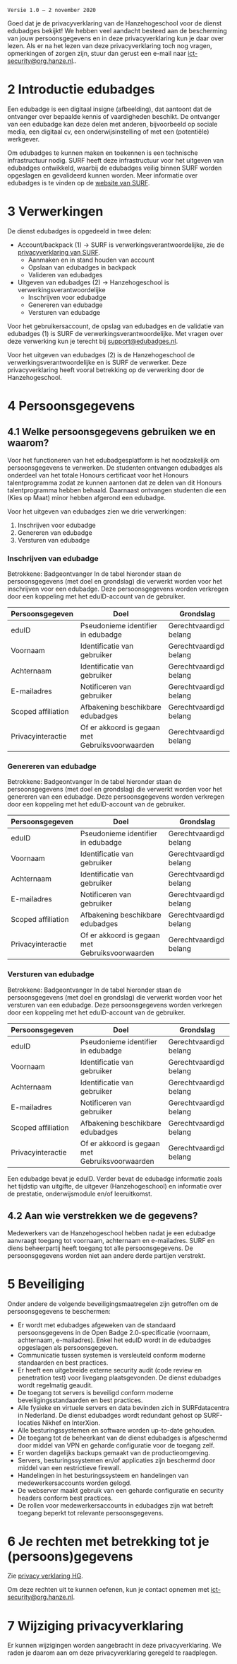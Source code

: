 `Versie 1.0 – 2 november 2020`

Goed dat je de privacyverklaring van de Hanzehogeschool voor de dienst edubadges bekijkt! We hebben veel aandacht besteed aan de bescherming van jouw persoonsgegevens en in deze privacyverklaring kun je daar over lezen. Als er na het lezen van deze privacyverklaring toch nog vragen, opmerkingen of zorgen zijn, stuur dan gerust een e-mail naar [ict-security@org.hanze.nl](mailto:ict-security@org.hanze.nl)..

# 2 Introductie edubadges
Een edubadge is een digitaal insigne (afbeelding), dat aantoont dat de ontvanger over bepaalde kennis of vaardigheden beschikt. De ontvanger van een edubadge kan deze delen met anderen, bijvoorbeeld op sociale media, een digitaal cv, een onderwijsinstelling of met een (potentiële) werkgever.

Om edubadges te kunnen maken en toekennen is een technische infrastructuur nodig. SURF heeft deze infrastructuur voor het uitgeven van edubadges ontwikkeld, waarbij de edubadges veilig binnen SURF worden opgeslagen en gevalideerd kunnen worden. Meer informatie over edubadges is te vinden op de [website van SURF](https://surf.nl/edubadges).

# 3 Verwerkingen
De dienst edubadges is opgedeeld in twee delen:

* Account/backpack (1) -> SURF is verwerkingsverantwoordelijke, zie de [privacyverklaring van SURF](https://edubadges.nl/privacy).
  * Aanmaken en in stand houden van account
  * Opslaan van edubadges in backpack
  * Valideren van edubadges
* Uitgeven van edubadges (2) -> Hanzehogeschool is verwerkingsverantwoordelijke
  * Inschrijven voor edubadge
  * Genereren van edubadge
  * Versturen van edubadge

Voor het gebruikersaccount, de opslag van edubadges en de validatie van edubadges (1) is SURF de verwerkingsverantwoordelijke. Met vragen over deze verwerking kun je terecht bij [support@edubadges.nl](mailto:support@edubadges.nl).

Voor het uitgeven van edubadges (2) is de Hanzehogeschool de verwerkingsverantwoordelijke en is SURF de verwerker. Deze privacyverklaring heeft vooral betrekking op de verwerking door de Hanzehogeschool.

# 4 Persoonsgegevens
## 4.1 Welke persoonsgegevens gebruiken we en waarom?
Voor het functioneren van het edubadgesplatform is het noodzakelijk om persoonsgegevens te verwerken. De studenten ontvangen edubadges als onderdeel van het totale Honours certificaat voor het Honours talentprogramma zodat ze kunnen aantonen dat ze delen van dit Honours talentprogramma hebben behaald. Daarnaast ontvangen studenten die een (Kies op Maat) minor hebben afgerond een edubadge.

Voor het uitgeven van edubadges zien we drie verwerkingen:

1. Inschrijven voor edubadge
2. Genereren van edubadge
3. Versturen van edubadge

### Inschrijven van edubadge
Betrokkene: Badgeontvanger
In de tabel hieronder staan de persoonsgegevens (met doel en grondslag) die verwerkt worden voor het inschrijven voor een edubadge. Deze persoonsgegevens worden verkregen door een koppeling met het eduID-account van de gebruiker.

| Persoonsgegeven | Doel | Grondslag |
| --------------- | ---- | --------- |
| eduID | Pseudonieme identifier in edubadge | Gerechtvaardigd belang |
| Voornaam | Identificatie van gebruiker | Gerechtvaardigd belang |
| Achternaam | Identificatie van gebruiker | Gerechtvaardigd belang |
| E-mailadres | Notificeren van gebruiker | Gerechtvaardigd belang |
| Scoped affiliation | Afbakening beschikbare edubadges | Gerechtvaardigd belang |
| Privacyinteractie | Of er akkoord is gegaan met Gebruiksvoorwaarden | Gerechtvaardigd belang |

### Genereren van edubadge
Betrokkene: Badgeontvanger
In de tabel hieronder staan de persoonsgegevens (met doel en grondslag) die verwerkt worden voor het genereren van een edubadge. Deze persoonsgegevens worden verkregen door een koppeling met het eduID-account van de gebruiker.

| Persoonsgegeven | Doel | Grondslag |
| --------------- | ---- | --------- |
| eduID | Pseudonieme identifier in edubadge | Gerechtvaardigd belang |
| Voornaam | Identificatie van gebruiker | Gerechtvaardigd belang |
| Achternaam | Identificatie van gebruiker | Gerechtvaardigd belang |
| E-mailadres | Notificeren van gebruiker | Gerechtvaardigd belang |
| Scoped affiliation | Afbakening beschikbare edubadges | Gerechtvaardigd belang |
| Privacyinteractie | Of er akkoord is gegaan met Gebruiksvoorwaarden | Gerechtvaardigd belang |

### Versturen van edubadge
Betrokkene: Badgeontvanger
In de tabel hieronder staan de persoonsgegevens (met doel en grondslag) die verwerkt worden voor het versturen van een edubadge. Deze persoonsgegevens worden verkregen door een koppeling met het eduID-account van de gebruiker.

| Persoonsgegeven | Doel | Grondslag |
| --------------- | ---- | --------- |
| eduID | Pseudonieme identifier in edubadge | Gerechtvaardigd belang |
| Voornaam | Identificatie van gebruiker | Gerechtvaardigd belang |
| Achternaam | Identificatie van gebruiker | Gerechtvaardigd belang |
| E-mailadres | Notificeren van gebruiker | Gerechtvaardigd belang |
| Scoped affiliation | Afbakening beschikbare edubadges | Gerechtvaardigd belang |
| Privacyinteractie | Of er akkoord is gegaan met Gebruiksvoorwaarden | Gerechtvaardigd belang |

Een edubadge bevat je eduID. Verder bevat de edubadge informatie zoals het tijdstip van uitgifte, de uitgever (Hanzehogeschool) en informatie over de prestatie, onderwijsmodule en/of leeruitkomst.

## 4.2 Aan wie verstrekken we de gegevens?
Medewerkers van de Hanzehogeschool hebben nadat je een edubadge aanvraagt toegang tot voornaam, achternaam en e-mailadres. SURF en diens beheerpartij heeft toegang tot alle persoonsgegevens. De persoonsgegevens worden niet aan andere derde partijen verstrekt.

# 5 Beveiliging
Onder andere de volgende beveiligingsmaatregelen zijn getroffen om de persoonsgegevens te beschermen:
* Er wordt met edubadges afgeweken van de standaard persoonsgegevens in de Open Badge 2.0-specificatie (voornaam, achternaam, e-mailadres). Enkel het eduID wordt in de edubadges opgeslagen als persoonsgegeven.
* Communicatie tussen systemen is versleuteld conform moderne standaarden en best practices.
* Er heeft een uitgebreide externe security audit (code review en penetration test) voor livegang plaatsgevonden. De dienst edubadges wordt regelmatig geaudit.
* De toegang tot servers is beveiligd conform moderne beveiligingsstandaarden en best practices.
* Alle fysieke en virtuele servers en data bevinden zich in SURFdatacentra in Nederland. De dienst edubadges wordt redundant gehost op SURF-locaties Nikhef en InterXion.
* Alle besturingssystemen en software worden up-to-date gehouden.
* De toegang tot de beheerkant van de dienst edubadges is afgeschermd door middel van VPN en geharde configuratie voor de toegang zelf.
* Er worden dagelijks backups gemaakt van de productieomgeving.
* Servers, besturingssystemen en/of applicaties zijn beschermd door middel van een restrictieve firewall.
* Handelingen in het besturingssysteem en handelingen van medewerkersaccounts worden gelogd.
* De webserver maakt gebruik van een geharde configuratie en security headers conform best practices.
* De rollen voor medewerkersaccounts in edubadges zijn wat betreft toegang beperkt tot relevante persoonsgegevens.

# 6 Je rechten met betrekking tot je (persoons)gegevens
Zie [privacy verklaring HG](https\www.hanze.nl\nld\organisatie\hanzehogeschool\privacyverklaring-hanzehogeschool-groningen).

Om deze rechten uit te kunnen oefenen, kun je contact opnemen met [ict-security@org.hanze.nl](mailto:ict-security@org.hanze.nl).

# 7 Wijziging privacyverklaring
Er kunnen wijzigingen worden aangebracht in deze privacyverklaring. We raden je daarom aan om deze privacyverklaring geregeld te raadplegen.
